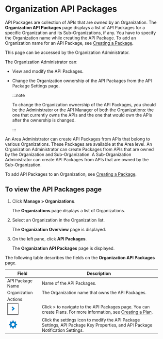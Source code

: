 ﻿---
sidebar_position: 7
---

# Organization API Packages

<head>
  <meta name="guidename" content="API Management"/>
  <meta name="context" content="GUID-00b9ae30-c357-4933-8fd8-ec6ebb1b4e89"/>
</head>

API Packages are collection of APIs that are owned by an Organization. The **Organization API Packages** page displays a list of API Packages for a specific Organization and its Sub-Organizations, if any. You have to specify the Organization name while creating the API Package. To add an Organization name for an API Package, see [Creating a Package](../../../DesignControls/APIpackages/Creating_api_packages.md). 

This page can be accessed by the Organization Administrator. 

The Organization Administrator can: 

- View and modify the API Packages.

- Change the Organization ownership of the API Packages from the API Package Settings page. 

  :::note
  
  To change the Organization ownership of the API Packages, you should be the Administrator or the API Manager of both the Organizations: the one that currently owns the APIs and the one that would own the APIs after the ownership is changed. 

  :::

An Area Administrator can create API Packages from APIs that belong to various Organizations. These Packages are available at the Area level. An Organization Administrator can create Packages from APIs that are owned by the Organization and Sub-Organization. A Sub-Organization Administrator can create API Packages from APIs that are owned by the Sub-Organization. 

To add API Packages to an Organization, see [Creating a Package](../../../DesignControls/APIpackages/Creating_api_packages.md). 

## To view the API Packages page

1. Click **Manage > Organizations**. 

   The **Organizations** page displays a list of Organizations. 

1. Select an Organization in the Organization list. 

   The **Organization Overview** page is displayed. 

1. On the left pane, click **API Packages**. 

   The **Organization API Packages** page is displayed.

The following table describes the fields on the **Organization API Packages** page. 

|**Field** |**Description** |
| ----------- | ------------ |
|API Package Name|Name of the API Packages. |
|Organization|The Organization name that owns the API Packages. |
|Actions| |
|![](../../../Images/navigation.jpg)|Click > to navigate to the API Packages page. You can create Plans. For more information, see [Creating a Plan](../../../DesignControls/APIpackages/Creatingapiplans/Creating_api_plans.md).|
|![](../../../Images/edit.jpg)|Click the settings icon to modify the API Package Settings, API Package Key Properties, and API Package Notification Settings. |


